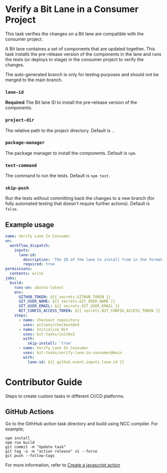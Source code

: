 # Verify a Bit Lane in a Consumer Project

This task verifies the changes on a Bit lane are compatible with the consumer project.

A Bit lane containes a set of components that are updated together.
This task installs the pre-release version of the components in the lane and runs the tests (or deploys to stage) in the consumer project to verify the changes.

The auto-generated branch is only for testing purposes and should not be merged to the main branch.

### `lane-id`

**Required** The Bit lane ID to install the pre-release version of the components.

### `project-dir`

The relative path to the project directory. Default is `.`.

### `package-manager`

The package manager to install the components. Default is `npm`.

### `test-command`

The command to run the tests. Default is `npm test`.

### `skip-push`

Run the tests without committing back the changes to a new branch (for fully automated testing that doesn't require further actions). Default is `false`.

## Example usage

```yml
name: Verify Lane In Consumer
on:
  workflow_dispatch:
    inputs:
      lane-id:
        description: 'The ID of the lane to install from in the format: org.scope/lane'
        required: true
permissions:
  contents: write
jobs:
  build:
    runs-on: ubuntu-latest
    env:
      GITHUB_TOKEN: ${{ secrets.GITHUB_TOKEN }}
      GIT_USER_NAME: ${{ secrets.GIT_USER_NAME }}
      GIT_USER_EMAIL: ${{ secrets.GIT_USER_EMAIL }}
      BIT_CONFIG_ACCESS_TOKEN: ${{ secrets.BIT_CONFIG_ACCESS_TOKEN }}
    steps:
      - name: Checkout repository
        uses: actions/checkout@v4
      - name: Initialize Bit
        uses: bit-tasks/init@v2
        with:
          skip-install: 'true'
      - name: Verify Lane In Consumer
        uses: bit-tasks/verify-lane-in-consumer@main
        with:
          lane-id: ${{ github.event.inputs.lane-id }}
```

# Contributor Guide

Steps to create custom tasks in different CI/CD platforms.

## GitHub Actions

Go to the GithHub action task directory and build using NCC compiler. For example;

```
npm install
npm run build
git commit -m "Update task"
git tag -a -m "action release" v1 --force
git push --follow-tags
```

For more information, refer to [Create a javascript action](https://docs.github.com/en/actions/creating-actions/creating-a-javascript-action)
